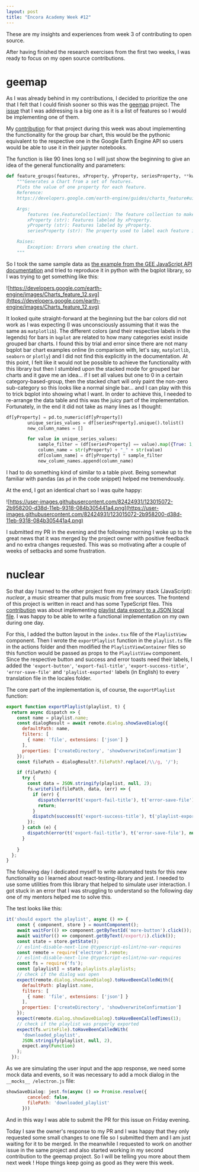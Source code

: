 ```yaml
---
layout: post
title: "Encora Academy Week #12"
---
```


These are my insights and experiences from week 3 of contributing to open source.

After having finished the research exercises from the first two weeks, I was ready to focus on my open source contributions. 

# geemap

As I was already behind in my contributions, I decided to prioritize the one that I felt that I could finish sooner so this was the [geemap](https://github.com/giswqs/geemap) project. The [issue](https://github.com/giswqs/geemap/issues/339) that I was addressing is a big one as it is a list of features so I would be implementing one of them. 

My [contribution](https://github.com/giswqs/geemap/pull/539) for that project during this week was about implementing the functionality for the group bar chart, this would be the pythonic equivalent to the respective one in the Google Earth Engine API so users would be able to use it in their jupyter notebooks.

The function is like 90 lines long so I will just show the beginning to give an idea of the general functionality and parameters:

```python
def feature_groups(features, xProperty, yProperty, seriesProperty, **kwargs):
    """Generates a Chart from a set of features.
    Plots the value of one property for each feature.
    Reference:
    https://developers.google.com/earth-engine/guides/charts_feature#uichartfeaturegroups

    Args:
        features (ee.FeatureCollection): The feature collection to make a chart from.
        xProperty (str): Features labeled by xProperty.
        yProperty (str): Features labeled by yProperty.
        seriesProperty (str): The property used to label each feature in the legend.

    Raises:
        Exception: Errors when creating the chart.
    """
```

So I took the same sample data as [the example from the GEE JavaScript API documentation](https://developers.google.com/earth-engine/guides/charts_feature#uichartfeaturegroups) and tried to reproduce it in python with the bqplot library, so I was trying to get something like this: 

![https://developers.google.com/earth-engine/images/Charts_feature_12.svg](https://developers.google.com/earth-engine/images/Charts_feature_12.svg)

It looked quite straight-forward at the beginning but the bar colors did not work as I was expecting (I was unconsciously assuming that it was the same as `matplotlib`). The different colors (and their respective labels in the legends) for bars in `bqplot` are related to how many categories exist inside grouped bar charts. I found this by trial and error since there are not many bqplot bar chart examples online (in comparison with, let's say, `matplotlib`, `seaborn` or `plotly`) and I did not find this explicitly in the documentation. At this point, I felt like it would not be possible to achieve the functionality with this library but then I stumbled upon the stacked mode for grouped bar charts and it gave me an idea... if I set all values but one to 0 in a certain category-based-group, then the stacked chart will only paint the non-zero sub-category so this looks like a normal single bar... and I can play with this to trick bqplot into showing what I want. In order to achieve this, I needed to re-arrange the data table and this was the juicy part of the implementation. Fortunately, in the end it did not take as many lines as I thought:

```python
df[yProperty] = pd.to_numeric(df[yProperty])
        unique_series_values = df[seriesProperty].unique().tolist()
        new_column_names = []

        for value in unique_series_values:
            sample_filter = (df[seriesProperty] == value).map({True: 1, False: 0})
            column_name = str(yProperty) + "_" + str(value)
            df[column_name] = df[yProperty] * sample_filter
            new_column_names.append(column_name)
```

I had to do something kind of similar to a table pivot. Being somewhat familiar with pandas (as `pd` in the code snippet) helped me tremendously. 

At the end, I got an identical chart so I was quite happy:

![https://user-images.githubusercontent.com/82424931/123015072-2b958200-d38d-11eb-9318-084b305441a4.png](https://user-images.githubusercontent.com/82424931/123015072-2b958200-d38d-11eb-9318-084b305441a4.png)

I submitted my PR in the evening and the following morning I woke up to the great news that it was merged by the project owner with positive feedback and no extra changes requested. This was so motivating after a couple of weeks of setbacks and some frustration.

# nuclear

So that day I turned to the other project from my primary stack (JavaScript): *nuclear*, a music streamer that pulls music from free sources. The frontend of this project is written in react and has some TypeScript files. This [contribution](https://github.com/nukeop/nuclear/pull/981) was about implementing [playlist data export to a JSON local file](https://github.com/nukeop/nuclear/issues/971). I was happy to be able to write a functional implementation on my own during one day. 

For this, I added the button layout in the `index.tsx` file of the `PlaylistView` component. Then I wrote the `exportPlaylist` function in the `playlist.ts` file in the actions folder and then modified the `PlaylistViewContainer` files so this function would be passed as props to the `PlaylistView` component. Since the respective button and success and error toasts need their labels, I added the `'export-button'`, `'export-fail-title'`, `'export-success-title'`, `'error-save-file'` and `'playlist-exported'` labels (in English) to every translation file in the locales folder. 

The core part of the implementation is, of course, the `exportPlaylist` function:

```jsx
export function exportPlaylist(playlist, t) {
  return async dispatch => {
    const name = playlist.name;
    const dialogResult = await remote.dialog.showSaveDialog({
      defaultPath: name,
      filters: [
        { name: 'file', extensions: ['json'] }
      ],
      properties: ['createDirectory', 'showOverwriteConfirmation']
    });
    const filePath = dialogResult?.filePath?.replace(/\\/g, '/');

    if (filePath) {
      try {
        const data = JSON.stringify(playlist, null, 2);
        fs.writeFile(filePath, data, (err) => {
          if (err) {
            dispatch(error(t('export-fail-title'), t('error-save-file'), null, null));
            return;
          }
          dispatch(success(t('export-success-title'), t('playlist-exported', { name }), null, null));
        });
      } catch (e) {
        dispatch(error(t('export-fail-title'), t('error-save-file'), null, null));
      }
      
    }
  };
}
```

The following day I dedicated myself to write automated tests for this new functionality so I learned about react-testing-library and jest. I needed to use some utilities from this library that helped to simulate user interaction. I got stuck in an error that I was struggling to understand so the following day one of my mentors helped me to solve this.

The test looks like this:

```jsx
it('should export the playlist', async () => {
    const { component, store } = mountComponent();
    await waitFor(() => component.getByTestId('more-button').click());
    await waitFor(() => component.getByText(/export/i).click());
    const state = store.getState();
    // eslint-disable-next-line @typescript-eslint/no-var-requires
    const remote = require('electron').remote;
    // eslint-disable-next-line @typescript-eslint/no-var-requires
    const fs = require('fs');
    const [playlist] = state.playlists.playlists;
    // check if the dialog was open
    expect(remote.dialog.showSaveDialog).toHaveBeenCalledWith({
      defaultPath: playlist.name,
      filters: [
        { name: 'file', extensions: ['json'] }
      ],
      properties: ['createDirectory', 'showOverwriteConfirmation']
    });
    expect(remote.dialog.showSaveDialog).toHaveBeenCalledTimes(1);
    // check if the playlist was properly exported 
    expect(fs.writeFile).toHaveBeenCalledWith(
      'downloaded_playlist',
      JSON.stringify(playlist, null, 2),
      expect.any(Function)
    );
  });
```

As we are simulating the user input and the app response, we need some mock data and events, so it was necessary to add a mock dialog in the `__mocks__ /electron.js` file:

```jsx
showSaveDialog: jest.fn(async () => Promise.resolve({
        canceled: false,
        filePath: 'downloaded_playlist'
      }))
```

 And in this way I was able to submit the PR for this issue on Friday evening.

Today I saw the owner's response to my PR and I was happy that they only requested some small changes to one file so I submitted them and I am just waiting for it to be merged. In the meanwhile I requested to work on another issue in the same project and also started working in my second contribution to the geemap project. So I will be telling you more about them next week ! Hope things keep going as good as they were this week.
